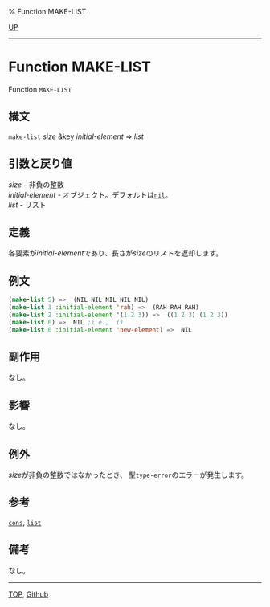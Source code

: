 % Function MAKE-LIST

[UP](14.2.html)  

---

# Function MAKE-LIST


Function `MAKE-LIST`


## 構文

`make-list` *size* &key *initial-element* => *list*


## 引数と戻り値

*size* - 非負の整数  
*initial-element* - オブジェクト。デフォルトは[`nil`](5.3.nil-variable.html)。  
*list* - リスト


## 定義

各要素が*initial-element*であり、長さが*size*のリストを返却します。


## 例文

```lisp
(make-list 5) =>  (NIL NIL NIL NIL NIL)
(make-list 3 :initial-element 'rah) =>  (RAH RAH RAH)
(make-list 2 :initial-element '(1 2 3)) =>  ((1 2 3) (1 2 3))
(make-list 0) =>  NIL ;i.e.,  ()
(make-list 0 :initial-element 'new-element) =>  NIL 
```

## 副作用

なし。


## 影響

なし。


## 例外

*size*が非負の整数ではなかったとき、
型`type-error`のエラーが発生します。


## 参考

[`cons`](14.2.cons-function.html),
[`list`](14.2.list-function.html)


## 備考

なし。


---
[TOP](index.html),  [Github](https://github.com/nptcl/npt-japanese)

